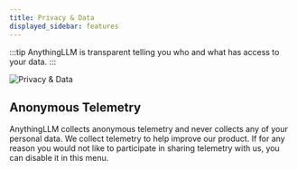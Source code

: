 ```yaml
---
title: Privacy & Data
displayed_sidebar: features
---
```


:::tip
AnythingLLM is transparent telling you who and what has access to your data.
:::

![Privacy & Data](/img/features/privacy/privacy-data.png)

## Anonymous Telemetry

AnythingLLM collects anonymous telemetry and never collects any of your personal data. We collect telemetry to help improve our product. If for any reason you would not like to participate in sharing telemetry with us, you can disable it in this menu.
